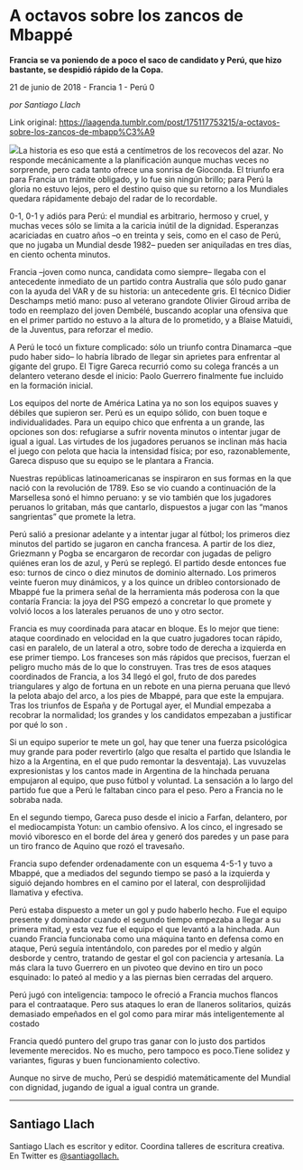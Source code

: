 # A octavos sobre los zancos de Mbappé

**Francia se va poniendo de a poco el saco de candidato y Perú, que hizo bastante, se despidió rápido de la Copa.**

21 de junio de 2018 - Francia 1 - Perú 0

_por Santiago Llach_

Link original: https://laagenda.tumblr.com/post/175117753215/a-octavos-sobre-los-zancos-de-mbapp%C3%A9

![](https://64.media.tumblr.com/263b8e87b38a9a7a0e6b22c0ee96f9f6/tumblr_inline_paoyj8DSJF1t6q87u_500.jpg)La historia es eso que está a centímetros de los recovecos del azar. No responde mecánicamente a la planificación aunque muchas veces no sorprende, pero cada tanto ofrece una sonrisa de Gioconda. El triunfo era para Francia un trámite obligado, y lo fue sin ningún brillo; para Perú la gloria no estuvo lejos, pero el destino quiso que su retorno a los Mundiales quedara rápidamente debajo del radar de lo recordable. 


0-1, 0-1 y adiós para Perú: el mundial es arbitrario, hermoso y cruel, y muchas veces sólo se limita a la caricia inútil de la dignidad. Esperanzas acariciadas en cuatro años –o en treinta y seis, como en el caso de Perú, que no jugaba un Mundial desde 1982– pueden ser aniquiladas en tres días, en ciento ochenta minutos. 


Francia –joven como nunca, candidata como siempre– llegaba con el antecedente inmediato de un partido contra Australia que sólo pudo ganar con la ayuda del VAR y de su historia: un antecedente gris. El técnico Didier Deschamps metió mano: puso al veterano grandote Olivier Giroud arriba de todo en reemplazo del joven Dembélé, buscando acoplar una ofensiva que en el primer partido no estuvo a la altura de lo prometido, y a Blaise Matuidi, de la Juventus, para reforzar el medio.


A Perú le tocó un fixture complicado: sólo un triunfo contra Dinamarca –que pudo haber sido– lo habría librado de llegar sin aprietes para enfrentar al gigante del grupo. El Tigre Gareca recurrió como su colega francés a un delantero veterano desde el inicio: Paolo Guerrero finalmente fue incluido en la formación inicial.


Los equipos del norte de América Latina ya no son los equipos suaves y débiles que supieron ser. Perú es un equipo sólido, con buen toque e individualidades. Para un equipo chico que enfrenta a un grande, las opciones son dos: refugiarse a sufrir noventa minutos o intentar jugar de igual a igual. Las virtudes de los jugadores peruanos se inclinan más hacia el juego con pelota que hacia la intensidad física; por eso, razonablemente, Gareca dispuso que su equipo se le plantara a Francia.


Nuestras repúblicas latinoamericanas se inspiraron en sus formas en la que nació con la revolución de 1789. Eso se vio cuando a continuación de la Marsellesa sonó el himno peruano: y se vio también que los jugadores peruanos lo gritaban, más que cantarlo, dispuestos a jugar con las “manos sangrientas” que promete la letra.


Perú salió a presionar adelante y a intentar jugar al fútbol; los primeros diez minutos del partido se jugaron en cancha francesa. A partir de los diez, Griezmann y Pogba se encargaron de recordar con jugadas de peligro quiénes eran los de azul, y Perú se replegó. El partido desde entonces fue eso: turnos de cinco o diez minutos de dominio alternado. Los primeros veinte fueron muy dinámicos, y a los quince un dribleo contorsionado de Mbappé fue la primera señal de la herramienta más poderosa con la que contaría Francia: la joya del PSG empezó a concretar lo que promete y volvió locos a los laterales peruanos de uno y otro sector.


Francia es muy coordinada para atacar en bloque. Es lo mejor que tiene: ataque coordinado en velocidad en la que cuatro jugadores tocan rápido, casi en paralelo, de un lateral a otro, sobre todo de derecha a izquierda en ese primer tiempo. Los franceses son más rápidos que precisos, fuerzan el peligro mucho más de lo que lo construyen. Tras tres de esos ataques coordinados de Francia, a los 34 llegó el gol, fruto de dos paredes triangulares y algo de fortuna en un rebote en una pierna peruana que llevó la pelota abajo del arco, a los pies de Mbappé, para que este la empujara. Tras los triunfos de España y de Portugal ayer, el Mundial empezaba a recobrar la normalidad; los grandes y los candidatos empezaban a justificar por qué lo son .


Si un equipo superior te mete un gol, hay que tener una fuerza psicológica muy grande para poder revertirlo (algo que resalta el partido que Islandia le hizo a la Argentina, en el que pudo remontar la desventaja). Las vuvuzelas expresionistas y los cantos made in Argentina de la hinchada peruana empujaron al equipo, que puso fútbol y voluntad. La sensación a lo largo del partido fue que a Perú le faltaban cinco para el peso. Pero a Francia no le sobraba nada.


En el segundo tiempo, Gareca puso desde el inicio a Farfan, delantero, por el mediocampista Yotun: un cambio ofensivo. A los cinco, el ingresado se movió viboresco en el borde del área y generó dos paredes y un pase para un tiro franco de Aquino que rozó el travesaño.


Francia supo defender ordenadamente con un esquema 4-5-1 y tuvo a Mbappé, que a mediados del segundo tiempo se pasó a la izquierda y siguió dejando hombres en el camino por el lateral, con desprolijidad llamativa y efectiva.


Perú estaba dispuesto a meter un gol y pudo haberlo hecho. Fue el equipo presente y dominador cuando el segundo tiempo empezaba a llegar a su primera mitad, y esta vez fue el equipo el que levantó a la hinchada. Aun cuando Francia funcionaba como una máquina tanto en defensa como en ataque, Perú seguía intentándolo, con paredes por el medio y algún desborde y centro, tratando de gestar el gol con paciencia y artesanía. La más clara la tuvo Guerrero en un pivoteo que devino en tiro un poco esquinado: lo pateó al medio y a las piernas bien cerradas del arquero.


Perú jugó con inteligencia: tampoco le ofreció a Francia muchos flancos para el contraataque. Pero sus ataques lo eran de llaneros solitarios, quizás demasiado empeñados en el gol como para mirar más inteligentemente al costado


Francia quedó puntero del grupo tras ganar con lo justo dos partidos levemente merecidos. No es mucho, pero tampoco es poco.Tiene solidez y variantes, figuras y buen funcionamiento colectivo.


Aunque no sirve de mucho, Perú se despidió matemáticamente del Mundial con dignidad, jugando de igual a igual contra un grande.




---

 Santiago Llach
---------------

 Santiago Llach es escritor y editor. Coordina talleres de escritura creativa. En Twitter es [@santiagollach.](https://twitter.com/santiagollach)

